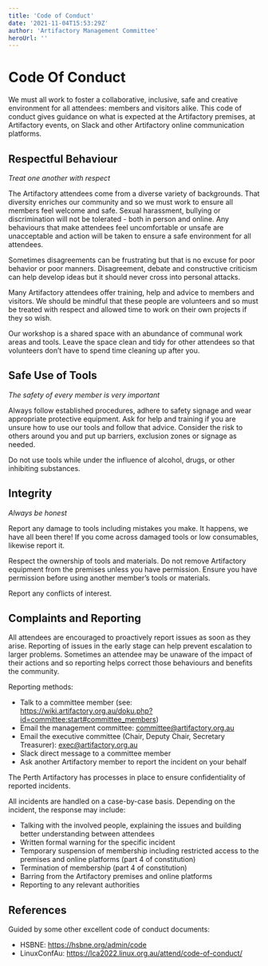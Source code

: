 ```yaml
---
title: 'Code of Conduct'
date: '2021-11-04T15:53:29Z'
author: 'Artifactory Management Committee'
heroUrl: ''
---
```


# Code Of Conduct
We must all work to foster a collaborative, inclusive, safe and creative environment for all attendees: members and visitors alike. This code of conduct gives guidance on what is expected at the Artifactory premises, at Artifactory events, on Slack and other Artifactory online communication platforms.

## Respectful Behaviour
*Treat one another with respect*

The Artifactory attendees come from a diverse variety of backgrounds. That diversity enriches our community and so we must work to ensure all members feel welcome and safe. Sexual harassment, bullying or discrimination will not be tolerated - both in person and online. Any behaviours that make attendees feel uncomfortable or unsafe are unacceptable and action will be taken to ensure a safe environment for all attendees.

Sometimes disagreements can be frustrating but that is no excuse for poor behavior or poor manners. Disagreement, debate and constructive criticism can help develop ideas but it should never cross into personal attacks. 

Many Artifactory attendees offer training, help and advice to members and visitors. We should be mindful that these people are volunteers and so must be treated with respect and allowed time to work on their own projects if they so wish.

Our workshop is a shared space with an abundance of communal work areas and tools. Leave the space clean and tidy for other attendees so that volunteers don’t have to spend time cleaning up after you.

## Safe Use of Tools
*The safety of every member is very important*

Always follow established procedures, adhere to safety signage and wear appropriate protective equipment. Ask for help and training if you are unsure how to use our tools and follow that advice. Consider the risk to others around you and put up barriers, exclusion zones or signage as needed.

Do not use tools while under the influence of alcohol, drugs, or other inhibiting substances.

## Integrity
*Always be honest*

Report any damage to tools including mistakes you make. It happens, we have all been there! If you come across damaged tools or low consumables, likewise report it. 

Respect the ownership of tools and materials. Do not remove Artifactory equipment from the premises unless you have permission. Ensure you have permission before using another member’s tools or materials.

Report any conflicts of interest.

## Complaints and Reporting
All attendees are encouraged to proactively report issues as soon as they arise. Reporting of issues in the early stage can help prevent escalation to larger problems. Sometimes an attendee may be unaware of the impact of their actions and so reporting helps correct those behaviours and benefits the community.

Reporting methods:
* Talk to a committee member	(see: https://wiki.artifactory.org.au/doku.php?id=committee:start#committee_members)
* Email the management committee: committee@artifactory.org.au 
* Email the executive committee (Chair, Deputy Chair, Secretary Treasurer): exec@artifactory.org.au 
* Slack direct message to a committee member
* Ask another Artifactory member to report the incident on your behalf

The Perth Artifactory has processes in place to ensure confidentiality of reported incidents.

All incidents are handled on a case-by-case basis. Depending on the incident, the response may include:
* Talking with the involved people, explaining the issues and building better understanding between attendees
* Written formal warning for the specific incident
* Temporary suspension of membership including restricted access to the premises and online platforms (part 4 of constitution)
* Termination of membership (part 4 of constitution)
* Barring from the Artifactory premises and online platforms
* Reporting to any relevant authorities

## References
Guided by some other excellent code of conduct documents:
* HSBNE: https://hsbne.org/admin/code
* LinuxConfAu: https://lca2022.linux.org.au/attend/code-of-conduct/
